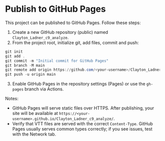 # Publish to GitHub Pages

This project can be published to GitHub Pages. Follow these steps:

1. Create a new GitHub repository (public) named `Clayton_Ladner_c9_analyze`.
2. From the project root, initialize git, add files, commit and push:

```powershell
git init
git add .
git commit -m "Initial commit for GitHub Pages"
git branch -M main
git remote add origin https://github.com/<your-username>/Clayton_Ladner_c9_analyze.git
git push -u origin main
```

3. Enable GitHub Pages in the repository settings (Pages) or use the `gh-pages` branch via Actions.

Notes:
- GitHub Pages will serve static files over HTTPS. After publishing, your site will be available at `https://<your-username>.github.io/Clayton_Ladner_c9_analyze/`.
- Verify that VTT files are served with the correct `Content-Type`. GitHub Pages usually serves common types correctly; if you see issues, test with the Network tab.
